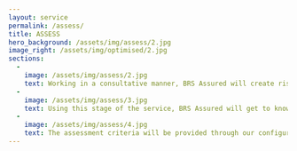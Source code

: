 ```yaml
---
layout: service
permalink: /assess/
title: ASSESS
hero_background: /assets/img/assess/2.jpg
image_right: /assets/img/optimised/2.jpg
sections:
  -
    image: /assets/img/assess/2.jpg
    text: Working in a consultative manner, BRS Assured will create risk evaluation criteria that will address the specific areas of concern or the general working practices of an organisation.  May that risk be in the field of Health & Safety, Environment, Quality, Ethical Compliance or many other areas; the assessment criteria will ensure that all compliance requirements are captured, but more importantly, the answers to the concerns can be provided.
  -
    image: /assets/img/assess/3.jpg
    text: Using this stage of the service, BRS Assured will get to know your organisation and your own individual requirements.  Working with members of the compliance teams as well as the relevant legal representatives the assessment criteria will be drafted, agreed and where required trialled in a live environment.
  -
    image: /assets/img/assess/4.jpg
    text: The assessment criteria will be provided through our configurable cloud based platform which will also be used as part of the evaluation stage, ensuring audit and inspection teams are fully mobile; regardless of the locations of your offices, sites, retail outlets or any other industry specific locations.
---
```

